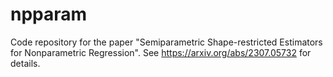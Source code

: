 # npparam
Code repository for the paper "Semiparametric Shape-restricted Estimators for Nonparametric Regression". See https://arxiv.org/abs/2307.05732 for details.
